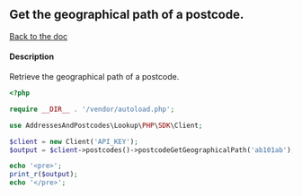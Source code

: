 ## Get the geographical path of a postcode.


[Back to the doc](../README.md)

#### Description

Retrieve the geographical path of a postcode.

```php
<?php

require __DIR__ . '/vendor/autoload.php';

use AddressesAndPostcodes\Lookup\PHP\SDK\Client;

$client = new Client('API_KEY');
$output = $client->postcodes()->postcodeGetGeographicalPath('ab101ab');

echo '<pre>';
print_r($output);
echo '</pre>';
```